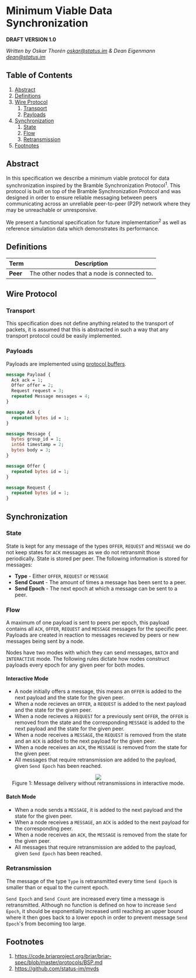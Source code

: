 # Minimum Viable Data Synchronization

**DRAFT VERSION 1.0**

*Written by Oskar Thorén oskar@status.im & Dean Eigenmann dean@status.im*

## Table of Contents

1. [Abstract](#abstract)
2. [Definitions](#definitions)
3. [Wire Protocol](#wire-protocol)
    1. [Transport](#transport) 
    2. [Payloads](#payloads)
4. [Synchronization](#synchronization)
    1. [State](#state)
    2. [Flow](#flow)
    3. [Retransmission](#retransmission)
5. [Footnotes](#footnotes)

## Abstract

In this specification we describe a minimum viable protocol for data synchronization inspired by the Bramble Synchronization Protocol<sup>1</sup>. This protocol is built on top of the Bramble Synchronization Protocol and was designed in order to ensure reliable messaging between peers communicating across an unreliable peer-to-peer (P2P) network where they may be unreachable or unresponsive. 

We present a functional specification for future implementation<sup>2</sup> as well as reference simulation data which demonstrates its performance.

## Definitions

| Term | Description |
|------|-------------|
| **Peer** | The other nodes that a node is connected to. |

## Wire Protocol

### Transport

This specification does not define anything related to the transport of packets, it is assumed that this is abstracted in such a way that any transport protocol could be easily implemented.

### Payloads

Payloads are implemented using [protocol buffers](https://developers.google.com/protocol-buffers/).

```protobuf
message Payload {
  Ack ack = 1;
  Offer offer = 2;
  Request request = 3;
  repeated Message messages = 4;
}

message Ack {
  repeated bytes id = 1;
}

message Message {
  bytes group_id = 1;
  int64 timestamp = 2;
  bytes body = 3;
}

message Offer {
  repeated bytes id = 1;
}

message Request {
  repeated bytes id = 1;
}
```

## Synchronization

### State

State is kept for any message of the types `OFFER`, `REQUEST` and `MESSAGE` we do not keep states for `ACK` messages as we do not retransmit those periodically. State is stored per peer. The following information is stored for messages:

 - **Type** - Either `OFFER`, `REQUEST` or `MESSAGE`
 - **Send Count** - The amount of times a message has been sent to a peer.
 - **Send Epoch** - The next epoch at which a message can be sent to a peer.

### Flow

A maximum of one payload is sent to peers per epoch, this payload contains all `ACK`, `OFFER`, `REQUEST` and `MESSAGE` messages for the specific peer. Payloads are created in reaction to messages recieved by peers or new messages being sent by a node. 

Nodes have two modes with which they can send messages, `BATCH` and `INTERACTIVE` mode. The following rules dictate how nodes construct payloads every epoch for any given peer for both modes.

#### Interactive Mode

 - A node initially offers a message, this means an `OFFER` is added to the next payload and the state for the given peer.
 - When a node recieves an `OFFER`, a `REQUEST` is added to the next payload and the state for the given peer. 
 - When a node recieves a `REQUEST` for a previously sent `OFFER`, the `OFFER` is removed from the state and the corresponding `MESSAGE` is added to the next payload and the state for the given peer.
 - When a node receives a `MESSAGE`, the `REQUEST` is removed from the state and an `ACK` is added to the next payload for the given peer.
 - When a node receives an `ACK`, the `MESSAGE` is removed from the state for the given peer.
 - All messages that require retransmission are added to the payload, given `Send Epoch` has been reached.

<p align="center">
    <img src="https://notes.status.im/uploads/upload_4256a743dc961a67446940dd1bd36107.png" />
    <br />
    Figure 1: Message delivery without retransmissions in interactive mode.
</p>

#### Batch Mode

 - When a node sends a `MESSAGE`, it is added to the next payload and the state for the given peer.
 - When a node receives a `MESSAGE`, an `ACK` is added to the next payload for the corresponding peer.
 - When a node receives an `ACK`, the `MESSAGE` is removed from the state for the given peer.
 - All messages that require retransmission are added to the payload, given `Send Epoch` has been reached.

<!-- diagram -->

<!-- Interactions with state, flow chart with retransmissions? -->

### Retransmission

The message of the type `Type` is retransmitted every time `Send Epoch` is smaller than or equal to the current epoch.

`Send Epoch` and `Send Count` are increased every time a message is retransmitted. Although no function is defined on how to increase `Send Epoch`, it should be exponentially increased until reaching an upper bound where it then goes back to a lower epoch in order to prevent message `Send Epoch`'s from becoming too large.

## Footnotes

1. https://code.briarproject.org/briar/briar-spec/blob/master/protocols/BSP.md
2. https://github.com/status-im/mvds
